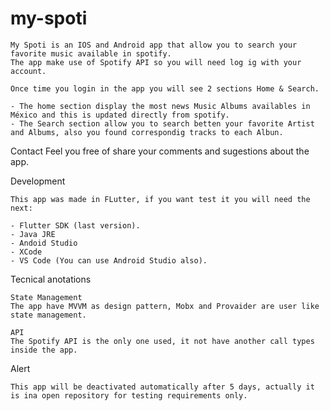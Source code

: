 # my-spoti

    My Spoti is an IOS and Android app that allow you to search your favorite music available in spotify.
    The app make use of Spotify API so you will need log ig with your account.

    Once time you login in the app you will see 2 sections Home & Search.

    - The home section display the most news Music Albums availables in México and this is updated directly from spotify.
    - The Search section allow you to search betten your favorite Artist and Albums, also you found correspondig tracks to each Albun.

Contact
    Feel you free of share your comments and sugestions about the app.

Development

    This app was made in FLutter, if you want test it you will need the next:

    - Flutter SDK (last version).
    - Java JRE
    - Andoid Studio 
    - XCode
    - VS Code (You can use Android Studio also).

Tecnical anotations

    State Management
    The app have MVVM as design pattern, Mobx and Provaider are user like state management.

    API
    The Spotify API is the only one used, it not have another call types inside the app.


Alert

    This app will be deactivated automatically after 5 days, actually it is ina open repository for testing requirements only.






